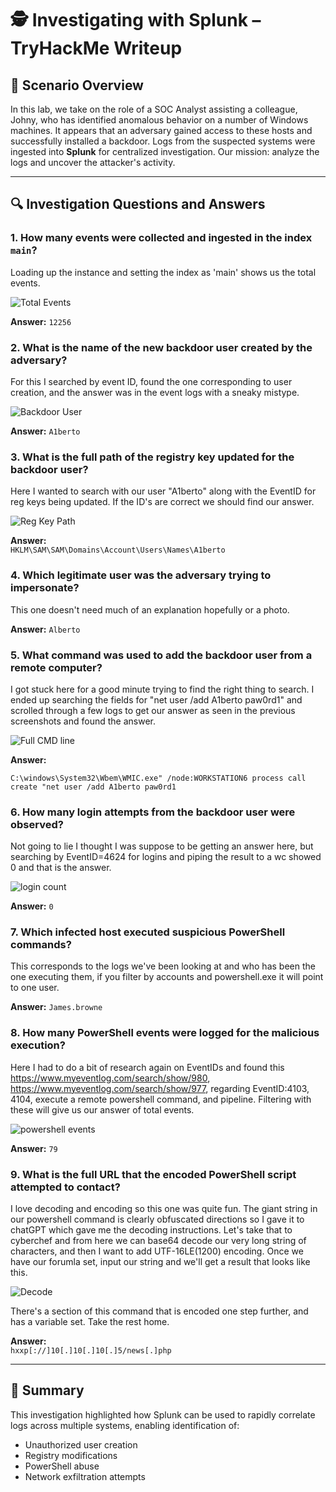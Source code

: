 # 🕵️ Investigating with Splunk – TryHackMe Writeup

## 🧠 Scenario Overview

In this lab, we take on the role of a SOC Analyst assisting a colleague, Johny, who has identified anomalous behavior on a number of Windows machines. It appears that an adversary gained access to these hosts and successfully installed a backdoor. Logs from the suspected systems were ingested into **Splunk** for centralized investigation. Our mission: analyze the logs and uncover the attacker's activity.

---

## 🔍 Investigation Questions and Answers

### 1. **How many events were collected and ingested in the index `main`?**  
Loading up the instance and setting the index as 'main' shows us the total events.

![Total Events](question1_answer.png)

**Answer:** `12256`

### 2. **What is the name of the new backdoor user created by the adversary?**  
For this I searched by event ID, found the one corresponding to user creation, and the answer was in the event logs with a sneaky mistype.

![Backdoor User](question2_answer.png)

**Answer:** `A1berto`

### 3. **What is the full path of the registry key updated for the backdoor user?**  
Here I wanted to search with our user "A1berto" along with the EventID for reg keys being updated. If the ID's are correct we should find our answer.

![Reg Key Path](question3_answer.png)

**Answer:**  
`HKLM\SAM\SAM\Domains\Account\Users\Names\A1berto`

### 4. **Which legitimate user was the adversary trying to impersonate?** 
This one doesn't need much of an explanation hopefully or a photo. 

**Answer:** `Alberto`

### 5. **What command was used to add the backdoor user from a remote computer?**  
I got stuck here for a good minute trying to find the right thing to search. I ended up searching the fields for "net user /add A1berto paw0rd1" and scrolled through a few logs to get our answer as seen in the previous screenshots and found the answer.

![Full CMD line](question4_answer.png)

**Answer:**
```
C:\windows\System32\Wbem\WMIC.exe" /node:WORKSTATION6 process call create "net user /add A1berto paw0rd1
```

### 6. **How many login attempts from the backdoor user were observed?**  
Not going to lie I thought I was suppose to be getting an answer here, but searching by EventID=4624 for logins and piping the result to a wc showed 0 and that is the answer.

![login count](question5_answer.png)

**Answer:** `0`

### 7. **Which infected host executed suspicious PowerShell commands?**  
This corresponds to the logs we've been looking at and who has been the one executing them, if you filter by accounts and powershell.exe it will point to one user.

**Answer:** `James.browne`

### 8. **How many PowerShell events were logged for the malicious execution?**  
Here I had to do a bit of research again on EventIDs and found this https://www.myeventlog.com/search/show/980, https://www.myeventlog.com/search/show/977, regarding EventID:4103, 4104, execute a remote powershell command, and pipeline. Filtering with these will give us our answer of total events.

![powershell events](question6_answer.png)

**Answer:** `79`

### 9. **What is the full URL that the encoded PowerShell script attempted to contact?**  
I love decoding and encoding so this one was quite fun. The giant string in our powershell command is clearly obfuscated directions so I gave it to chatGPT which gave me the decoding instructions. Let's take that to cyberchef and from here we can base64 decode our very long string of characters, and then I want to add UTF-16LE(1200) encoding. Once we have our forumla set, input our string and we'll get a result that looks like this.

![Decode](question7_answer.png)




There's a section of this command that is encoded one step further, and has a variable set. Take the rest home.

**Answer:**  
`hxxp[://]10[.]10[.]10[.]5/news[.]php`

---

## 📝 Summary

This investigation highlighted how Splunk can be used to rapidly correlate logs across multiple systems, enabling identification of:
- Unauthorized user creation
- Registry modifications
- PowerShell abuse
- Network exfiltration attempts
